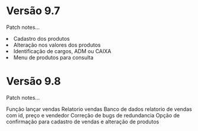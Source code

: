 <h1>Versão 9.7</h1>

<p>Patch notes...</p>

<li>Cadastro dos produtos</li>
<li>Alteração nos valores dos produtos</li>
<li>Identificação de cargos, ADM ou CAIXA</li>
<li>Menu de produtos para consulta</li>

<h1>Versão 9.8</h1>

<p>Patch notes...</p>

<l1>Função lançar vendas</li>
<l1>Relatorio vendas</li>
<l1>Banco de dados relatorio de vendas com id, preço e vendedor</li>
<l1>Correção de bugs de redundancia</li>
<l1>Opção de confirmação para cadastro de vendas e alteração de produtos</li>